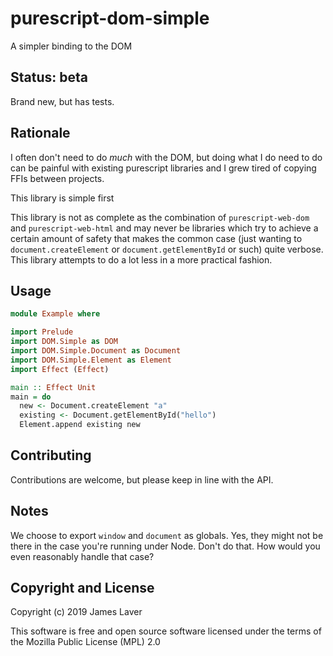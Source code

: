 # purescript-dom-simple

A simpler binding to the DOM

## Status: beta

Brand new, but has tests.

## Rationale

I often don't need to do *much* with the DOM, but doing what I do need
to do can be painful with existing purescript libraries and I grew
tired of copying FFIs between projects.

This library is simple first 

This library is not as complete as the combination of
`purescript-web-dom` and `purescript-web-html` and may never be
libraries which try to achieve a certain amount of safety that makes
the common case (just wanting to `document.createElement` or
`document.getElementById` or such) quite verbose. This library
attempts to do a lot less in a more practical fashion.

## Usage

```purescript
module Example where

import Prelude
import DOM.Simple as DOM
import DOM.Simple.Document as Document
import DOM.Simple.Element as Element
import Effect (Effect)

main :: Effect Unit
main = do
  new <- Document.createElement "a"
  existing <- Document.getElementById("hello")
  Element.append existing new
```

## Contributing

Contributions are welcome, but please keep in line with the API.

## Notes

We choose to export `window` and `document` as globals. Yes, they
might not be there in the case you're running under Node. Don't do
that. How would you even reasonably handle that case?

## Copyright and License

Copyright (c) 2019 James Laver

This software is free and open source software licensed under the
terms of the Mozilla Public License (MPL) 2.0


